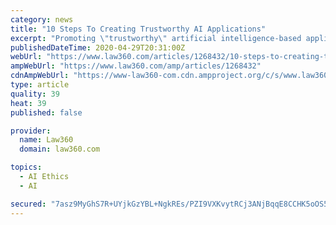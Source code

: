 ```yaml
---
category: news
title: "10 Steps To Creating Trustworthy AI Applications"
excerpt: "Promoting \"trustworthy\" artificial intelligence-based applications for COVID-19 and other uses remains a high priority for policymakers, but crafting procedures that enhance AI trustworthiness requires careful consideration of many factors,"
publishedDateTime: 2020-04-29T20:31:00Z
webUrl: "https://www.law360.com/articles/1268432/10-steps-to-creating-trustworthy-ai-applications"
ampWebUrl: "https://www.law360.com/amp/articles/1268432"
cdnAmpWebUrl: "https://www-law360-com.cdn.ampproject.org/c/s/www.law360.com/amp/articles/1268432"
type: article
quality: 39
heat: 39
published: false

provider:
  name: Law360
  domain: law360.com

topics:
  - AI Ethics
  - AI

secured: "7asz9MyGhS7R+UYjkGzYBL+NgkREs/PZI9VXKvytRCj3ANjBqqE8CCHK5oOS5lPS3UxzyHBvUuEVSR5d4Af9KU51yIg++WiiOKzt6t8/AP53RO7SYK6Pb654p4IEk6g2hYzXv35/mh5C2hwu/99jOLCi28idAPjVeSgquFZPGLKyjhvHH7ZPjVY0VdA0aXxo9g864Md1RoiTbDx/Hko76QOlGY9QJbo3dpVhfNYFt07ljzwzTX4bdW0c2IxZ65VUUWW4FiaSCLkpBtQACxU/hf0DfyfaUUVdV1n7D03z8w12cYsYl/u3T2WlizmNsH/p;5AJMvD9MQN44X3fQKzOZPw=="
---
```


